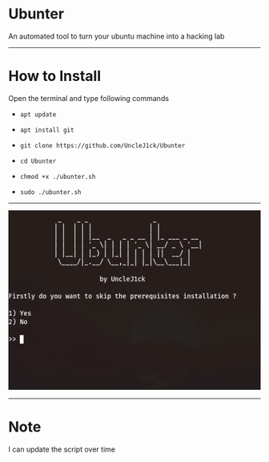 # Ubunter

An automated tool to turn your ubuntu machine into a hacking lab

------------------------------------------------------------------------

# How to Install

Open the terminal and type following commands

* `apt update`

* `apt install git`

* `git clone https://github.com/UncleJ1ck/Ubunter`

* `cd Ubunter`

* `chmod +x ./ubunter.sh`

* `sudo ./ubunter.sh`

------------------------------------------------------------------------

<p align="center">
<img src="https://raw.githubusercontent.com/UncleJ1ck/Ubunter/main/img/ubunter.png?token=AMNMHHNLJBKM3RMZMSQRJCLBCBU4S">

------------------------------------------------------------------------
  
# Note 
  
I can update the script over time 
